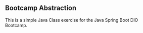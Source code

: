 ## Bootcamp Abstraction

This is a simple Java Class exercise for the Java Spring Boot DIO Bootcamp.
